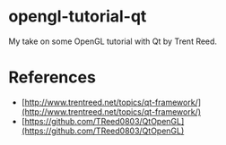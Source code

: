 # opengl-tutorial-qt
My take on some OpenGL tutorial with Qt by Trent Reed.

# References
* [http://www.trentreed.net/topics/qt-framework/](http://www.trentreed.net/topics/qt-framework/)
* [https://github.com/TReed0803/QtOpenGL](https://github.com/TReed0803/QtOpenGL)
